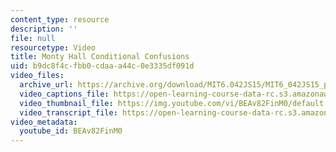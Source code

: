 ```yaml
---
content_type: resource
description: ''
file: null
resourcetype: Video
title: Monty Hall Conditional Confusions
uid: b9dc8f4c-fbb0-cdaa-a44c-0e3335df091d
video_files:
  archive_url: https://archive.org/download/MIT6.042JS15/MIT6_042JS15_probcondmonty_video_ipod.mp4
  video_captions_file: https://open-learning-course-data-rc.s3.amazonaws.com/6-042j-mathematics-for-computer-science-spring-2015/7130da608ff15fe1a6a53f45f691ae26_BEAv82FinM0.vtt
  video_thumbnail_file: https://img.youtube.com/vi/BEAv82FinM0/default.jpg
  video_transcript_file: https://open-learning-course-data-rc.s3.amazonaws.com/6-042j-mathematics-for-computer-science-spring-2015/2ef8b32fcb7c522016ba983affa2c245_BEAv82FinM0.pdf
video_metadata:
  youtube_id: BEAv82FinM0
---
```

